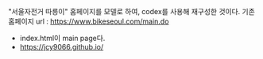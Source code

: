 "서울자전거 따릉이" 홈페이지를 모델로 하여, codex를 사용해 재구성한 것이다.
기존 홈페이지 url : https://www.bikeseoul.com/main.do
- index.html이 main page다.
- https://jcy9066.github.io/
